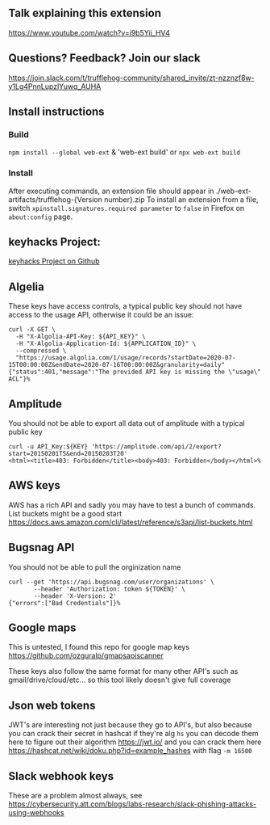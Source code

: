 ## Talk explaining this extension

https://www.youtube.com/watch?v=i9b5Yij_HV4

## Questions? Feedback? Join our slack

https://join.slack.com/t/trufflehog-community/shared_invite/zt-nzznzf8w-y1Lg4PnnLupzlYuwq_AUHA

## Install instructions
### Build
`npm install --global web-ext` & 'web-ext build'
or
`npx web-ext build`
### Install
After executing commands, an extension file should appear in ./web-ext-artifacts/trufflehog-{Version number}.zip 
To install an extension from a file, switch `xpinstall.signatures.required parameter` to `false` in Firefox on `about:config` page.

## keyhacks Project:
[keyhacks Project on Github](https://github.com/streaak/keyhacks)

## Algelia
These keys have access controls, a typical public key should not have access to the usage API, otherwise it could be an issue:
```
curl -X GET \
  -H "X-Algolia-API-Key: ${API_KEY}" \
  -H "X-Algolia-Application-Id: ${APPLICATION_ID}" \
  --compressed \
  "https://usage.algolia.com/1/usage/records?startDate=2020-07-15T00:00:00Z&endDate=2020-07-16T00:00:00Z&granularity=daily"
{"status":401,"message":"The provided API key is missing the \"usage\" ACL"}%
```

## Amplitude
You should not be able to export all data out of amplitude with a typical public key
```
curl -u API_Key:${KEY} 'https://amplitude.com/api/2/export?start=20150201T5&end=20150203T20'
<html><title>403: Forbidden</title><body>403: Forbidden</body></html>%
```

## AWS keys
AWS has a rich API and sadly you may have to test a bunch of commands.
List buckets might be a good start https://docs.aws.amazon.com/cli/latest/reference/s3api/list-buckets.html

## Bugsnag API
You should not be able to pull the orginization name
```
curl --get 'https://api.bugsnag.com/user/organizations' \
       --header 'Authorization: token ${TOKEN}' \
       --header 'X-Version: 2'
{"errors":["Bad Credentials"]}%
```

## Google maps
This is untested, I found this repo for google map keys https://github.com/ozguralp/gmapsapiscanner

These keys also follow the same format for many other API's such as gmail/drive/cloud/etc... so this tool likely doesn't give full coverage

## Json web tokens
JWT's are interesting not just because they go to API's, but also because you can crack their secret in hashcat if they're alg `hs`
you can decode them here to figure out their algorithm https://jwt.io/
and you can crack them here https://hashcat.net/wiki/doku.php?id=example_hashes with flag `-m 16500`

## Slack webhook keys
These are a problem almost always, see https://cybersecurity.att.com/blogs/labs-research/slack-phishing-attacks-using-webhooks
